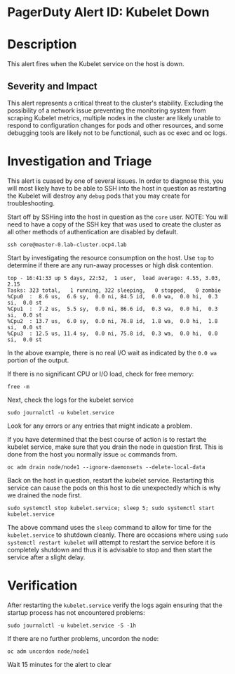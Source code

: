 # PagerDuty Alert ID: Kubelet Down
# Description
This alert fires when the Kubelet service on the host is down.

## Severity and Impact

This alert represents a critical threat to the cluster's stability. Excluding the possibility of a network issue preventing the monitoring system from scraping Kubelet metrics, multiple nodes in the cluster are likely unable to respond to configuration changes for pods and other resources, and some debugging tools are likely not to be functional, such as oc exec and oc logs.

# Investigation and Triage

This alert is cuased by one of several issues. In order to diagnose this, you will most likely have to be able to SSH into the host in question as restarting the Kubelet will destroy any `debug` pods that you may create for troubleshooting.

Start off by SSHing into the host in question as the `core` user. NOTE: You will need to have a copy of the SSH key that was used to create the cluster as all other methods of authentication are disabled by default.

```
ssh core@master-0.lab-cluster.ocp4.lab
```

Start by investigating the resource consumption on the host. Use `top` to determine if there are any run-away processes or high disk contention.
```
top - 16:41:33 up 5 days, 22:52,  1 user,  load average: 4.55, 3.03, 2.15
Tasks: 323 total,   1 running, 322 sleeping,   0 stopped,   0 zombie
%Cpu0  :  8.6 us,  6.6 sy,  0.0 ni, 84.5 id,  0.0 wa,  0.0 hi,  0.3 si,  0.0 st
%Cpu1  :  7.2 us,  5.5 sy,  0.0 ni, 86.6 id,  0.3 wa,  0.0 hi,  0.3 si,  0.0 st
%Cpu2  : 13.7 us,  6.0 sy,  0.0 ni, 76.8 id,  1.8 wa,  0.0 hi,  1.8 si,  0.0 st
%Cpu3  : 12.5 us, 11.4 sy,  0.0 ni, 75.8 id,  0.3 wa,  0.0 hi,  0.0 si,  0.0 st
```

In the above example, there is no real I/O wait as indicated by the `0.0 wa` portion of the output.

If there is no significant CPU or I/O load, check for free memory:

```
free -m
```

Next, check the logs for the kubelet service

```
sudo journalctl -u kubelet.service
```

Look for any errors or any entries that might indicate a problem.

If you have determined that the best course of action is to restart the kubelet service, make sure that you drain the node in question first. This is done from the host you normally issue `oc` commands from. 

```
oc adm drain node/node1 --ignore-daemonsets --delete-local-data
```

Back on the host in question, restart the kubelet service. Restarting this service can cause the pods on this host to die unexpectedly which is why we drained the node first.

```
sudo systemctl stop kubelet.service; sleep 5; sudo systemctl start kubelet.service
```

The above command uses the `sleep` command to allow for time for the `kubelet.service` to shutdown cleanly. There are occasions where using `sudo systemctl restart kubelet` will attempt to restart the service before it is completely shutdown and thus it is advisable to stop and then start the service after a slight delay.

# Verification

After restarting the `kubelet.service` verify the logs again ensuring that the startup process has not encountered problems:

```
sudo journalctl -u kubelet.service -S -1h
```

If there are no further problems, uncordon the node:

```
oc adm uncordon node/node1
```

Wait 15 minutes for the alert to clear

